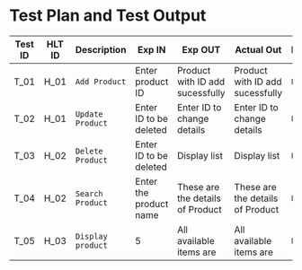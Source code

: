 # Test Plan and Test Output

| Test ID | HLT ID |        Description            | Exp IN | Exp OUT | Actual Out | Pass/Fail |
| ------- | ------ | ----------------------------- | ------ | ------- | ---------- | --------- |
|   T_01  |  H_01  | `Add Product` | Enter product ID  | Product with ID add sucessfully | Product with ID add sucessfully | `Pass` |
|   T_02  |  H_01  | `Update Product` | Enter ID to be deleted | Enter ID to change details | Enter ID to change details | `Pass` |
|   T_03  |  H_02  | `Delete Product` | Enter ID to be deleted | Display list | Display list | `Pass` |
|   T_04  |  H_02  | `Search Product` | Enter the product name | These are the details of Product | These are the details of Product  | `Pass` |
|   T_05  |  H_03  | `Display product` | 5 | All available items are | All available items are| `Pass` |
